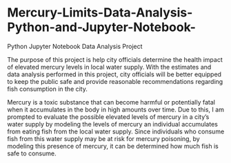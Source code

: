 # Mercury-Limits-Data-Analysis-Python-and-Jupyter-Notebook-
Python Jupyter Notebook Data Analysis Project

The purpose of this project is help city officials determine the health impact of elevated mercury levels in local water supply. With the estimates and data analysis performed in this project, city officials will be better equipped to keep the public safe and provide reasonable recommendations regarding fish consumption in the city.

Mercury is a toxic substance that can become harmful or potentially fatal when it accumulates in the body in high amounts over time. Due to this, I am prompted to evaluate the possible elevated levels of mercury in a city’s water supply by modeling the levels of mercury an individual accumulates from eating fish from the local water supply. Since individuals who consume fish from this water supply may be at risk for mercury poisoning, by modeling this presence of mercury, it can be determined how much fish is safe to consume.


